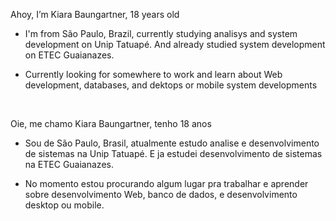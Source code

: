 Ahoy, I’m Kiara Baungartner, 18 years old

- I'm from São Paulo, Brazil, currently studying analisys and system development on Unip Tatuapé.
And already studied system development on ETEC Guaianazes.  

- Currently looking for somewhere to work and learn about Web development, databases, and dektops or mobile system developments 

<br>

Oie, me chamo Kiara Baungartner, tenho 18 anos

- Sou de São Paulo, Brasil, atualmente estudo analise e desenvolvimento de sistemas na Unip Tatuapé. E ja estudei desenvolvimento de sistemas na ETEC Guaianazes.

- No momento estou procurando algum lugar pra trabalhar e aprender sobre desenvolvimento Web, banco de dados, e desenvolvimento desktop ou mobile.
